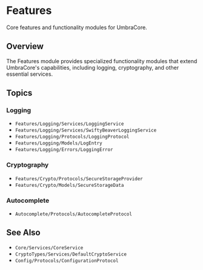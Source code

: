 # Features

Core features and functionality modules for UmbraCore.

## Overview

The Features module provides specialized functionality modules that extend UmbraCore's capabilities, including logging, cryptography, and other essential services.

## Topics

### Logging

- ``Features/Logging/Services/LoggingService``
- ``Features/Logging/Services/SwiftyBeaverLoggingService``
- ``Features/Logging/Protocols/LoggingProtocol``
- ``Features/Logging/Models/LogEntry``
- ``Features/Logging/Errors/LoggingError``

### Cryptography

- ``Features/Crypto/Protocols/SecureStorageProvider``
- ``Features/Crypto/Models/SecureStorageData``

### Autocomplete

- ``Autocomplete/Protocols/AutocompleteProtocol``

## See Also

- ``Core/Services/CoreService``
- ``CryptoTypes/Services/DefaultCryptoService``
- ``Config/Protocols/ConfigurationProtocol``
